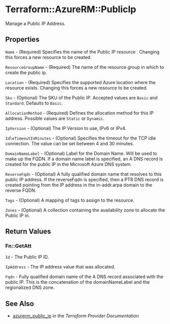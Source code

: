 # Terraform::AzureRM::PublicIp

Manage a Public IP Address.

## Properties

`Name` - (Required) Specifies the name of the Public IP resource . Changing this forces a new resource to be created.

`ResourceGroupName` - (Required) The name of the resource group in which to create the public ip.

`Location` - (Required) Specifies the supported Azure location where the resource exists. Changing this forces a new resource to be created.

`Sku` - (Optional) The SKU of the Public IP. Accepted values are `Basic` and `Standard`. Defaults to `Basic`.

`AllocationMethod` - (Required)  Defines the allocation method for this IP address. Possible values are `Static` or `Dynamic`.

`IpVersion` - (Optional) The IP Version to use, IPv6 or IPv4.

`IdleTimeoutInMinutes` - (Optional) Specifies the timeout for the TCP idle connection. The value can be set between 4 and 30 minutes.

`DomainNameLabel` - (Optional) Label for the Domain Name. Will be used to make up the FQDN.  If a domain name label is specified, an A DNS record is created for the public IP in the Microsoft Azure DNS system.

`ReverseFqdn` - (Optional) A fully qualified domain name that resolves to this public IP address. If the reverseFqdn is specified, then a PTR DNS record is created pointing from the IP address in the in-addr.arpa domain to the reverse FQDN.

`Tags` - (Optional) A mapping of tags to assign to the resource.

`Zones` - (Optional) A collection containing the availability zone to allocate the Public IP in.


## Return Values

### Fn::GetAtt

`Id` - The Public IP ID.

`IpAddress` - The IP address value that was allocated.

`Fqdn` - Fully qualified domain name of the A DNS record associated with the public IP. This is the concatenation of the domainNameLabel and the regionalized DNS zone.

## See Also

* [azurerm_public_ip](https://www.terraform.io/docs/providers/azurerm/r/public_ip.html) in the _Terraform Provider Documentation_
